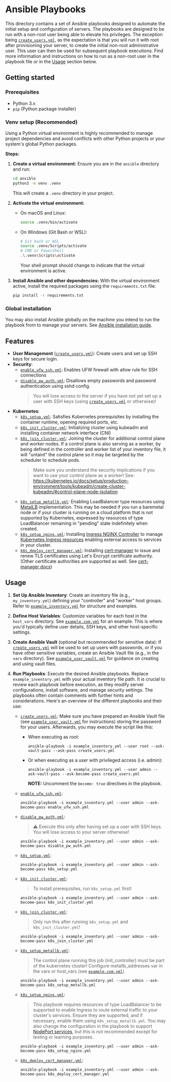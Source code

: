 # Ansible Playbooks

This directory contains a set of Ansible playbooks designed to automate the initial setup and configuration of servers.
The playbooks are designed to be run with a non-root user being able to elevate his privileges. The exception being [`create_users.yml`](./create_users.yml), as the expectation is that you will run it with root after provisioning your server, to create the initial non-root administrative user. This user can then be used for subsequent playbook executions. Find more information and instructions on how to run as a non-root user in the playbook file or in the [Usage](#usage) section below.

## Getting started

### Prerequisites

- Python 3.x
- `pip` (Python package installer)

### Venv setup (Recommended)

Using a Python virtual environment is highly recommended to manage project dependencies and avoid conflicts with other Python projects or your system's global Python packages.

**Steps:**

1.  **Create a virtual environment:**
    Ensure you are in the `ansible` directory and run:

    ```bash
    cd ansible
    python3 -m venv .venv
    ```

    This will create a `.venv` directory in your project.

2.  **Activate the virtual environment:**

    - On macOS and Linux:
      ```bash
      source .venv/bin/activate
      ```
    - On Windows (Git Bash or WSL):
      ```bash
      # Git bash or WSL
      source .venv/Scripts/activate
      # CMD or PowerShell
      .\.venv\Scripts\activate
      ```
      Your shell prompt should change to indicate that the virtual environment is active.

3.  **Install Ansible and other dependencies:**
    With the virtual environment active, install the required packages using the `requirements.txt` file:
    ```bash
    pip install -r requirements.txt
    ```

### Global installation

You may also install Ansible globally on the machine you intend to run the playbook from to manage your servers. See [Ansible installation guide](https://docs.ansible.com/ansible/latest/installation_guide/intro_installation.html#control-node-requirements).

## Features

- **User Management** ([`create_users.yml`](./create_users.yml)): Create users and set up SSH keys for secure login.
- **Security**:
  - [`enable_ufw_ssh.yml`](./enable_ufw_ssh.yml): Enables UFW firewall with allow rule for SSH connections
  - [`disable_pw_auth.yml`](./disable_pw_auth.yml): Disallows empty passwords and password authentication using sshd config.
    > You will lose access to the server if you have not yet set up a user with SSH keys (using [`create_users.yml`](./create_users.yml) or otherwise)!
- **Kubernetes**:
  - [`k8s_setup.yml`](./k8s_setup.yml): Satisfies Kubernetes prerequisites by installing the container runtime, opening required ports, etc.
  - [`k8s_init_cluster.yml`](./k8s_init_cluster.yml): Initializing cluster using kubeadm and installing container network interface (CNI)
  - [`k8s_join_cluster.yml`](./k8s_join_cluster.yml): Joining the cluster for additional control plane and worker nodes. If a control plane is also serving as a worker, by being defined in the controller and worker list of your inventory file, it will "untaint" the control plane so it may be targeted by the scheduler to schedule pods.
    > Make sure you understand the security implications if you want to use your control plane as a worker! See: https://kubernetes.io/docs/setup/production-environment/tools/kubeadm/create-cluster-kubeadm/#control-plane-node-isolation
  - [`k8s_setup_metallb.yml`](./k8s_setup_metallb.yml): Enabling LoadBalancer type resources using [MetalLB](https://metallb.universe.tf/) implementation. This may be needed if you run a baremetal node or if your cluster is running on a cloud platform that is not supported by Kubernetes, expressed by resources of type LoadBalancer remaining in "pending" state indefinitely when created.
  - [`k8s_setup_nginx.yml`](./k8s_setup_nginx.yml): Installing [Ingress NGINX Controller](https://kubernetes.github.io/ingress-nginx/) to manage [Kubernetes Ingress resources](https://kubernetes.io/docs/concepts/services-networking/ingress/) enabling external access to services in your cluster.
  - [`k8s_deploy_cert_manager.yml`](./k8s_deploy_cert_manager.yml): Installing [cert-manager](https://cert-manager.io/docs/) to issue and renew TLS certificates using Let's Encrypt certificate authority. (Other certificate authorities are supported as well. See [cert-manager docs](https://cert-manager.io/docs/configuration/))

## Usage

1. **Set Up Ansible Inventory**: Create an inventory file (e.g., `my_inventory.yml`) defining your "controller" and "worker" host groups. Refer to [`example_inventory.yml`](./example_inventory.yml) for structure and examples.
1. **Define Host Variables**: Customize variables for each host in the `host_vars` directory. See [`example.com.yml`](./host_vars/example.com.yml) for an example. This is where you'd typically define user details, SSH keys, and other host-specific settings.
1. **Create Ansible Vault** (optional but recommended for sensitive data): If [`create_users.yml`](./create_users.yml) will be used to set up users with passwords, or if you have other sensitive variables, create an Ansible Vault file (e.g., in the `vars` directory). See [`example_user_vault.yml`](./vars/example_user_vault.yml) for guidance on creating and using vault files.
1. **Run Playbooks**: Execute the desired Ansible playbooks. Replace `example_inventory.yml` with your actual inventory file path. It is crucial to review each playbook before execution, as they modify server configurations, install software, and manage security settings. The playbooks often contain comments with further hints and considerations. Here's an overview of the different playbooks and their use:

   - [`create_users.yml`](./create_users.yml): Make sure you have prepared an Ansible Vault file (see [`example_user_vault.yml`](./vars/example_user_vault.yml) for instructions) storing the password for your users. Afterwards, you may execute the script like this:

     - When executing as root:
       ```
       ansible-playbook -i example_inventory.yml --user root --ask-vault-pass --ask-pass create_users.yml
       ```
     - Or when executing as a user with privileged access (i.e. admin):
       ```
       ansible-playbook -i example_inventory.yml --user admin --ask-vault-pass --ask-become-pass create_users.yml
       ```
       **NOTE:** Uncomment the `become: true` directives in the playbook.

   - [`enable_ufw_ssh.yml`](./enable_ufw_ssh.yml):

     ```
     ansible-playbook -i example_inventory.yml --user admin --ask-become-pass enable_ufw_ssh.yml
     ```

   - [`disable_pw_auth.yml`](./disable_pw_auth.yml):

     > :warning: Execute this only after having set up a user with SSH keys. You will lose access to your server otherwise!

     ```
     ansible-playbook -i example_inventory.yml --user admin --ask-become-pass disable_pw_auth.yml
     ```

   - [`k8s_setup.yml`](./k8s_setup.yml):

     ```
     ansible-playbook -i example_inventory.yml --user admin --ask-become-pass k8s_setup.yml
     ```

   - [`k8s_init_cluster.yml`](./k8s_init_cluster.yml):

     > To install prerequisites, run `k8s_setup.yml` first!

     ```
     ansible-playbook -i example_inventory.yml --user admin --ask-become-pass k8s_init_cluster.yml
     ```

   - [`k8s_join_cluster.yml`](./k8s_join_cluster.yml):

     > Only run this after running `k8s_setup.yml` and `k8s_init_cluster.yml`!

     ```
     ansible-playbook -i example_inventory.yml --user admin --ask-become-pass k8s_join_cluster.yml
     ```

   - [`k8s_setup_metallb.yml`](./k8s_setup_metallb.yml):

     > The control plane running this job (init_controller) must be part of the kubernetes cluster! Configure metallb_addresses var in the vars or host_vars (see [`example.com.yml`](./host_vars/example.com.yml)).

     ```
     ansible-playbook -i example_inventory.yml --user admin --ask-become-pass k8s_setup_metallb.yml
     ```

   - [`k8s_setup_nginx.yml`](./k8s_setup_nginx.yml):

     > This playbook requires resources of type LoadBalancer to be supported to enable Ingress to route external traffic to your cluster's services. Ensure they are supported, and if necessary, enable them using `k8s_setup_metallb.yml`. You may also change the configuration in the playbook to support [NodePort services](https://kubernetes.github.io/ingress-nginx/deploy/baremetal/#over-a-nodeport-service), but this is not recommended except for testing or learning purposes.

     ```
     ansible-playbook -i example_inventory.yml --user admin --ask-become-pass k8s_setup_nginx.yml
     ```

   - [`k8s_deploy_cert_manager.yml`](./k8s_deploy_cert_manager.yml):
     ```
     ansible-playbook -i example_inventory.yml --user admin --ask-become-pass k8s_deploy_cert_manager.yml
     ```
